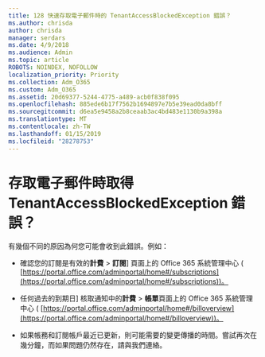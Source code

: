 ```yaml
---
title: 128 快速存取電子郵件時的 TenantAccessBlockedException 錯誤？
ms.author: chrisda
author: chrisda
manager: serdars
ms.date: 4/9/2018
ms.audience: Admin
ms.topic: article
ROBOTS: NOINDEX, NOFOLLOW
localization_priority: Priority
ms.collection: Adm_O365
ms.custom: Adm_O365
ms.assetid: 20d69377-5244-4775-a489-acb0f838f095
ms.openlocfilehash: 885ede6b17f7562b1694897e7b5e39ead0da8bff
ms.sourcegitcommit: d6ea5e9458a2b8ceaab3ac4bd483e1130b9a398a
ms.translationtype: MT
ms.contentlocale: zh-TW
ms.lasthandoff: 01/15/2019
ms.locfileid: "28278753"
---
```

# <a name="getting-a-tenantaccessblockedexception-error-when-accessing-email"></a>存取電子郵件時取得 TenantAccessBlockedException 錯誤？

有幾個不同的原因為何您可能會收到此錯誤。例如：
  
- 確認您的訂閱是有效的**計費** \> **訂閱**] 頁面上的 Office 365 系統管理中心 ( [https://portal.office.com/adminportal/home#/subscriptions](https://portal.office.com/adminportal/home#/subscriptions))。
    
- 任何過去的到期日] 核取通知中的**計費** \> **帳單**頁面上的 Office 365 系統管理中心 ( [https://portal.office.com/adminportal/home#/billoverview](https://portal.office.com/adminportal/home#/billoverview))。
    
- 如果帳務和訂閱帳戶最近已更新，則可能需要的變更傳播的時間。嘗試再次在幾分鐘，而如果問題仍然存在，請與我們連絡。
    

